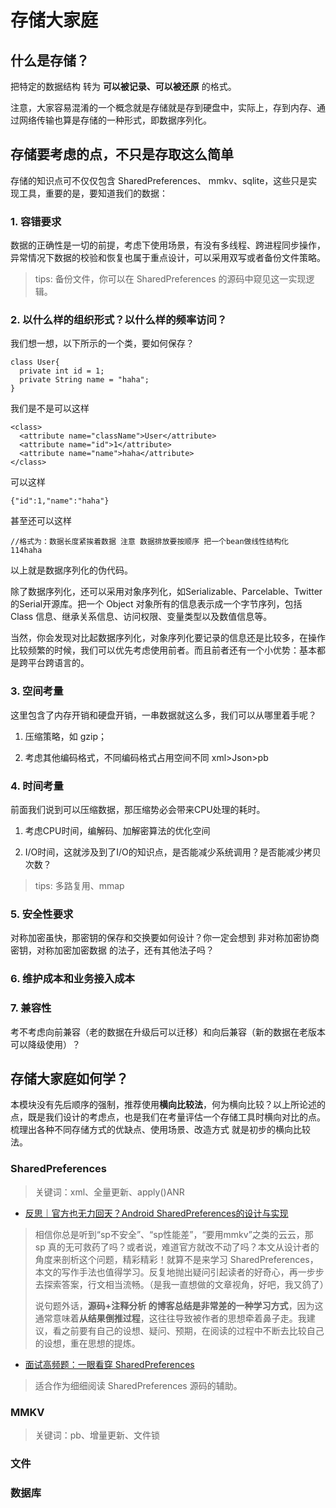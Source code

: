 # 存储大家庭

## 什么是存储？
把特定的数据结构 转为 **可以被记录、可以被还原** 的格式。

注意，大家容易混淆的一个概念就是存储就是存到硬盘中，实际上，存到内存、通过网络传输也算是存储的一种形式，即数据序列化。

## 存储要考虑的点，不只是存取这么简单

存储的知识点可不仅仅包含 SharedPreferences、 mmkv、sqlite，这些只是实现工具，重要的是，要知道我们的数据：

### 1. 容错要求  
数据的正确性是一切的前提，考虑下使用场景，有没有多线程、跨进程同步操作，异常情况下数据的校验和恢复也属于重点设计，可以采用双写或者备份文件策略。
> tips: 备份文件，你可以在 SharedPreferences 的源码中窥见这一实现逻辑。

### 2. 以什么样的组织形式？以什么样的频率访问？  

我们想一想，以下所示的一个类，要如何保存？

```
class User{
  private int id = 1;
  private String name = "haha";
}
```

我们是不是可以这样

```
<class>
  <attribute name="className">User</attribute>
  <attribute name="id">1</attribute>
  <attribute name="name">haha</attribute>
</class>
```

可以这样
```
{"id":1,"name":"haha"}
```

甚至还可以这样

```
//格式为：数据长度紧挨着数据 注意 数据排放要按顺序 把一个bean做线性结构化
114haha
```

以上就是数据序列化的伪代码。

除了数据序列化，还可以采用对象序列化，如Serializable、Parcelable、Twitter的Serial开源库。把一个 Object 对象所有的信息表示成一个字节序列，包括 Class 信息、继承关系信息、访问权限、变量类型以及数值信息等。

当然，你会发现对比起数据序列化，对象序列化要记录的信息还是比较多，在操作比较频繁的时候，我们可以优先考虑使用前者。而且前者还有一个小优势：基本都是跨平台跨语言的。

### 3. 空间考量  
这里包含了内存开销和硬盘开销，一串数据就这么多，我们可以从哪里着手呢？  

1. 压缩策略，如 gzip；
    
2. 考虑其他编码格式，不同编码格式占用空间不同 xml>Json>pb
    
### 4. 时间考量   
前面我们说到可以压缩数据，那压缩势必会带来CPU处理的耗时。

1. 考虑CPU时间，编解码、加解密算法的优化空间
    
2. I/O时间，这就涉及到了I/O的知识点，是否能减少系统调用？是否能减少拷贝次数？
    
> tips: 多路复用、mmap

### 5. 安全性要求  
对称加密虽快，那密钥的保存和交换要如何设计？你一定会想到 非对称加密协商密钥，对称加密加密数据 的法子，还有其他法子吗？

### 6. 维护成本和业务接入成本

### 7. 兼容性
考不考虑向前兼容（老的数据在升级后可以迁移）和向后兼容（新的数据在老版本可以降级使用）？
        

## 存储大家庭如何学？

本模块没有先后顺序的强制，推荐使用**横向比较法**，何为横向比较？以上所论述的点，既是我们设计的考虑点，也是我们在考量评估一个存储工具时横向对比的点。梳理出各种不同存储方式的优缺点、使用场景、改造方式 就是初步的横向比较法。

### SharedPreferences
> 关键词：xml、全量更新、apply()ANR

- [反思｜官方也无力回天？Android SharedPreferences的设计与实现](https://juejin.cn/post/6884505736836022280)
> 相信你总是听到“sp不安全”、“sp性能差”，“要用mmkv”之类的云云，那 sp 真的无可救药了吗？或者说，难道官方就改不动了吗？本文从设计者的角度来剖析这个问题，精彩精彩！就算不是来学习 SharedPreferences，本文的写作手法也值得学习。反复地抛出疑问引起读者的好奇心，再一步步去探索答案，行文相当流畅。（是我一直想做的文章视角，好吧，我又鸽了）
> 
> 说句题外话，**源码+注释分析 的博客总结是非常差的一种学习方式**，因为这通常意味着**从结果倒推过程**，这往往导致被作者的思想牵着鼻子走。我建议，看之前要有自己的设想、疑问、预期，在阅读的过程中不断去比较自己的设想，重在思想的提炼。

- [面试高频题：一眼看穿 SharedPreferences](https://juejin.cn/post/6844903758355234824)
> 适合作为细细阅读 SharedPreferences 源码的辅助。

### MMKV
> 关键词：pb、增量更新、文件锁

### 文件

### 数据库
